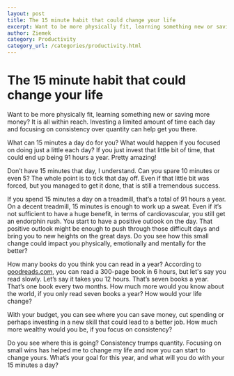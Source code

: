 ```yaml
---
layout: post
title: The 15 minute habit that could change your life
excerpt: Want to be more physically fit, learning something new or saving more money? It is all within reach. Investing a limited amount of time each day and focusing on consistency over quantity can help get you there.
author: Ziemek
category: Productivity
category_url: /categories/productivity.html
---
```

# The 15 minute habit that could change your life

Want to be more physically fit, learning something new or saving more money? It is all within reach. Investing a limited amount of time each day and focusing on consistency over quantity can help get you there.

What can 15 minutes a day do for you?  What would happen if you focused on doing just a little each day? If you just invest that little bit of time, that could end up being 91 hours a year. Pretty amazing!

Don’t have 15 minutes that day, I understand. Can you spare 10 minutes or even 5? The whole point is to tick that day off. Even if that little bit was forced, but you managed to get it done, that is still a tremendous success.

If you spend 15 minutes a day on a treadmill, that’s a total of 91 hours a year. On a decent treadmill, 15 minutes is enough to work up a sweat. Even if it’s not sufficient to have a huge benefit, in terms of cardiovascular, you still get an endorphin rush. You start to have a positive outlook on the day. That positive outlook might be enough to push through those difficult days and bring you to new heights on the great days. Do you see how this small change could impact you physically, emotionally and mentally for the better?

How many books do you think you can read in a year? According to [goodreads.com](https://www.goodreads.com/poll/show/48965-reading-non-stop-how-long-does-it-take-you-to-read-a-300-page-book), you can read a 300-page book in 6 hours, but let's say you read slowly. Let’s say it takes you 12 hours. That’s seven books a year. That’s one book every two months. How much more would you know about the world, if you only read seven books a year? How would your life change?

With your budget, you can see where you can save money, cut spending or perhaps investing in a new skill that could lead to a better job. How much more wealthy would you be, if you focus on consistency?

Do you see where this is going? Consistency trumps quantity. Focusing on small wins has helped me to change my life and now you can start to change yours. What’s your goal for this year, and what will you do with your 15 minutes a day?